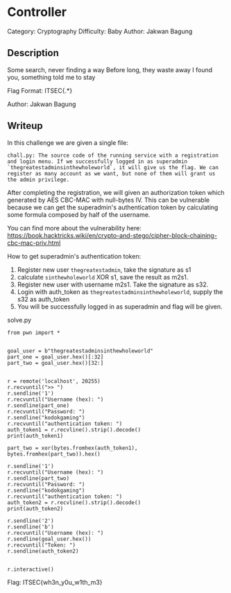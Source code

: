 # Controller

Category: Cryptography
Difficulty: Baby
Author: Jakwan Bagung

## Description

  Some search, never finding a way
  Before long, they waste away
  I found you, something told me to stay

  Flag Format: ITSEC{.*}

  Author: Jakwan Bagung

## Writeup

In this challenge we are given a single file:

    chall.py: The source code of the running service with a registration and login menu. If we successfully logged in as superadmin `thegreatestadminsinthewholeworld`, it will give us the flag. We can register as many account as we want, but none of them will grant us the admin privilege.

After completing the registration, we will given an authorization token which generated by AES CBC-MAC with null-bytes IV. This can be vulnerable because we can get the superadmin's authentication token by calculating some formula composed by half of the username.

You can find more about the vulnerability here: https://book.hacktricks.wiki/en/crypto-and-stego/cipher-block-chaining-cbc-mac-priv.html

How to get superadmin's authentication token:
1. Register new user `thegreatestadmin`, take the signature as s1
2. calculate `sinthewholeworld` XOR s1, save the result as m2s1.
3. Register new user with username m2s1. Take the signature as s32.
4. Login with auth_token as `thegreatestadminsinthewholeworld`, supply the s32 as auth_token
5. You will be successfully logged in as superadmin and flag will be given.

solve.py
```
from pwn import *


goal_user = b"thegreatestadminsinthewholeworld"
part_one = goal_user.hex()[:32]
part_two = goal_user.hex()[32:]


r = remote('localhost', 20255)
r.recvuntil(">> ")
r.sendline('1')
r.recvuntil("Username (hex): ")
r.sendline(part_one)
r.recvuntil("Password: ")
r.sendline("kodokgaming")
r.recvuntil("authentication token: ")
auth_token1 = r.recvline().strip().decode()
print(auth_token1)

part_two = xor(bytes.fromhex(auth_token1), bytes.fromhex(part_two)).hex()

r.sendline('1')
r.recvuntil("Username (hex): ")
r.sendline(part_two)
r.recvuntil("Password: ")
r.sendline("kodokgaming")
r.recvuntil("authentication token: ")
auth_token2 = r.recvline().strip().decode()
print(auth_token2)

r.sendline('2')
r.sendline('b')
r.recvuntil("Username (hex): ")
r.sendline(goal_user.hex())
r.recvuntil("Token: ")
r.sendline(auth_token2)


r.interactive()
```



Flag: ITSEC{wh3n_y0u_w1th_m3}